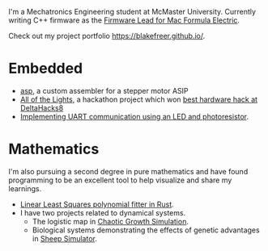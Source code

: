 I'm a Mechatronics Engineering student at McMaster University. Currently writing C++ firmware as the [Firmware Lead for Mac Formula Electric](https://github.com/macformula/racecar).

Check out my project portfolio <https://blakefreer.github.io/>.

# Embedded

- [asp](https://github.com/BlakeFreer/asp), a custom assembler for a stepper motor ASIP
- [All of the Lights](https://github.com/BlakeFreer/AllOfTheLights), a hackathon project which won [best hardware hack at DeltaHacks8](https://devpost.com/software/all-of-the-lights-b31saz)
- [Implementing UART communication using an LED and photoresistor](https://github.com/BlakeFreer/LED-Serial). 

# Mathematics

I'm also pursuing a second degree in pure mathematics and have found programming to be an excellent tool to help visualize and share my learnings. 

- [Linear Least Squares polynomial fitter in Rust](https://github.com/BlakeFreer/Playground/tree/main/rust/linear_least_squares).
- I have two projects related to dynamical systems.
    - The logistic map in [Chaotic Growth Simulation](https://github.com/BlakeFreer/Veritasium_Population_Simulation).
    - Biological systems demonstrating the effects of genetic advantages in [Sheep Simulator](https://github.com/BlakeFreer/SheepSimulator).
